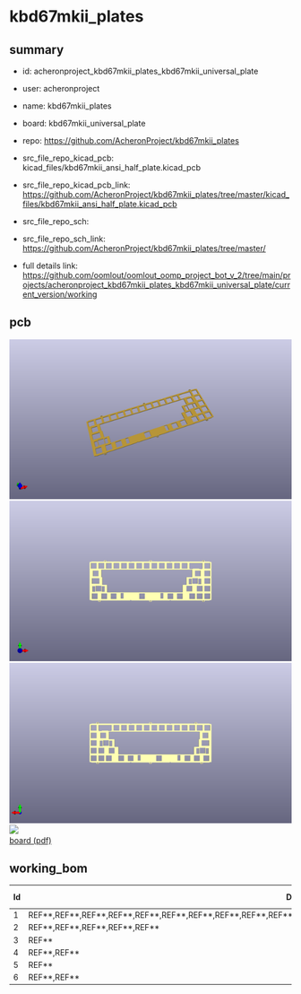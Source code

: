 # kbd67mkii_plates
 
## summary 
* id: acheronproject_kbd67mkii_plates_kbd67mkii_universal_plate
* user: acheronproject
* name: kbd67mkii_plates
* board: kbd67mkii_universal_plate
* repo: https://github.com/AcheronProject/kbd67mkii_plates
* src_file_repo_kicad_pcb: kicad_files/kbd67mkii_ansi_half_plate.kicad_pcb
* src_file_repo_kicad_pcb_link: https://github.com/AcheronProject/kbd67mkii_plates/tree/master/kicad_files/kbd67mkii_ansi_half_plate.kicad_pcb


* src_file_repo_sch: 
* src_file_repo_sch_link: https://github.com/AcheronProject/kbd67mkii_plates/tree/master/
* full details link: https://github.com/oomlout/oomlout_oomp_project_bot_v_2/tree/main/projects/acheronproject_kbd67mkii_plates_kbd67mkii_universal_plate/current_version/working  


## pcb  
![](working_3d_600.png) 
![](working_3d_front_600.png)  
![](working_3d_back_600.png)  
![](working_600.png)  
[board (pdf)](working.pdf)  

## working_bom
| Id | Designator | Footprint | Quantity | Designation | Supplier and ref |  | None | 
| --- | --- | --- | --- | --- | --- | --- | --- | 
| 1 | REF**,REF**,REF**,REF**,REF**,REF**,REF**,REF**,REF**,REF**,REF**,REF**,REF**,REF**,REF**,REF**,REF**,REF**,REF**,REF**,REF** | MX100 | 21 | MX100 |  |  | [''] | 
| 2 | REF**,REF**,REF**,REF**,REF** | MX125 | 5 | MX125 |  |  | [''] | 
| 3 | REF** | MX175 | 1 | MX175 |  |  | [''] | 
| 4 | REF**,REF** | MX150 | 2 | MX150 |  |  | [''] | 
| 5 | REF** | MX625 | 1 | MX625 |  |  | [''] | 
| 6 | REF**,REF** | MX225 | 2 | MX225 |  |  | [''] | 




